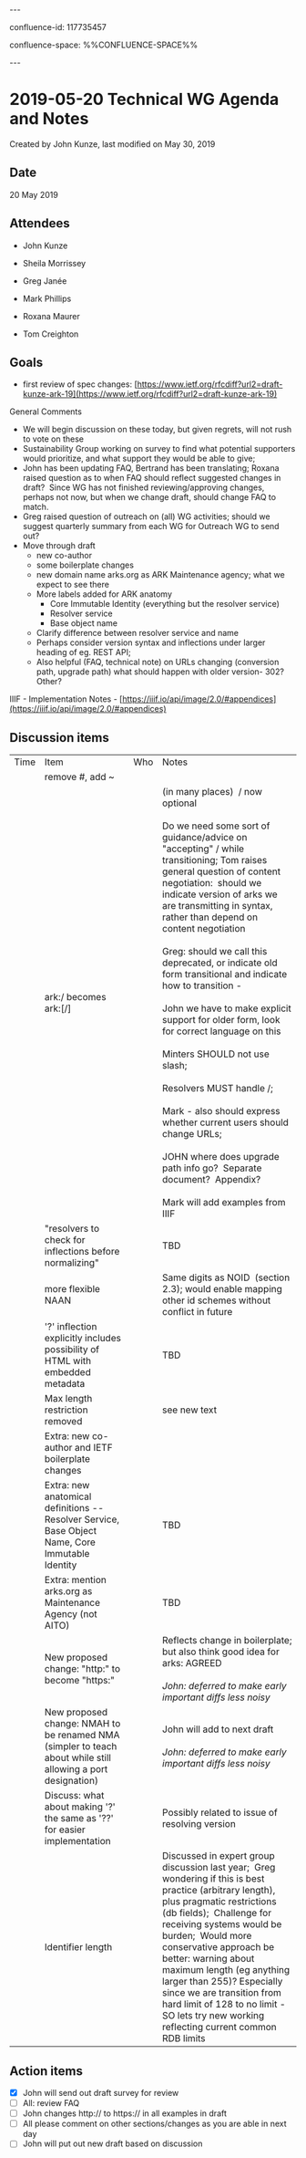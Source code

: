 \---

confluence-id: 117735457

confluence-space: %%CONFLUENCE-SPACE%%

\---

2019-05-20 Technical WG Agenda and Notes
========================================

Created by John Kunze, last modified on May 30, 2019

Date
----

20 May 2019

Attendees
---------

*   John Kunze
    
*   Sheila Morrissey
    
*   Greg Janée
*   Mark Phillips  
*   Roxana Maurer  
*   Tom Creighton

Goals
-----

*   first review of spec changes: [https://www.ietf.org/rfcdiff?url2=draft-kunze-ark-19](https://www.ietf.org/rfcdiff?url2=draft-kunze-ark-19)

General Comments

*   We will begin discussion on these today, but given regrets, will not rush to vote on these
*   Sustainability Group working on survey to find what potential supporters would prioritize, and what support they would be able to give;
*   John has been updating FAQ, Bertrand has been translating; Roxana raised question as to when FAQ should reflect suggested changes in draft?  Since WG has not finished reviewing/approving changes, perhaps not now, but when we change draft, should change FAQ to match.   
*   Greg raised question of outreach on (all) WG activities; should we suggest quarterly summary from each WG for Outreach WG to send out?
*   Move through draft
    *   new co-author
    *   some boilerplate changes 
    *   new domain name arks.org as ARK Maintenance agency; what we expect to see there
    *   More labels added for ARK anatomy
        *   Core Immutable Identity (everything but the resolver service)
        *   Resolver service
        *   Base object name
    *   Clarify difference between resolver service and name
    *   Perhaps consider version syntax and inflections under larger heading of eg. REST API;
    *   Also helpful (FAQ, technical note) on URLs changing (conversion path, upgrade path) what should happen with older version- 302? Other?

  

IIIF - Implementation Notes - [https://iiif.io/api/image/2.0/#appendices](https://iiif.io/api/image/2.0/#appendices)

Discussion items
----------------

|     |     |     |     |
| --- | --- | --- | --- |
| Time | Item | Who | Notes |
|     | remove #, add ~ |     |     |
|     | ark:/ becomes ark:\[/\] |     | (in many places)  / now optional <br><br>Do we need some sort of guidance/advice on "accepting" / while transitioning; Tom raises general question of content negotiation:  should we indicate version of arks we are transmitting in syntax, rather than depend on content negotiation <br><br>Greg: should we call this deprecated, or indicate old form transitional and indicate how to transition -<br><br>John we have to make explicit support for older form, look for correct language on this<br><br>Minters SHOULD not use slash;<br><br>Resolvers MUST handle /; <br><br>Mark - also should express whether current users should change URLs; <br><br>JOHN where does upgrade path info go?  Separate document?  Appendix? <br><br>Mark will add examples from IIIF |
|     | "resolvers to check for inflections before normalizing" |     | TBD |
|     | more flexible NAAN |     | Same digits as NOID  (section 2.3); would enable mapping other id schemes without conflict in future |
|     | '?' inflection explicitly includes possibility of HTML with embedded metadata |     | TBD |
|     | Max length restriction removed |     | see new text |
|     | Extra: new co-author and IETF boilerplate changes |     |     |
|     | Extra: new anatomical definitions -- Resolver Service, Base Object Name, Core Immutable Identity |     | TBD |
|     | Extra: mention arks.org as Maintenance Agency (not AITO) |     | TBD |
|     | New proposed change: "http:" to become "https:" |     | Reflects change in boilerplate; but also think good idea for arks: AGREED<br><br>_John: deferred to make early important diffs less noisy_ |
|     | New proposed change: NMAH to be renamed NMA (simpler to teach about while still allowing a port designation) |     | John will add to next draft<br><br>_John: deferred to make early important diffs less noisy_ |
|     | Discuss: what about making '?' the same as '??' for easier implementation |     | Possibly related to issue of resolving version |
|     | Identifier length |     | Discussed in expert group discussion last year;  Greg wondering if this is best practice (arbitrary length), plus pragmatic restrictions (db fields);  Challenge for receiving systems would be burden;  Would more conservative approach be better: warning about maximum length (eg anything larger than 255)? Especially since we are transition from hard limit of 128 to no limit - SO lets try new working reflecting current common RDB limits |

Action items
------------

- [x] John will send out draft survey for review
- [ ] All: review FAQ
- [ ] John changes http:// to https:// in all examples in draft 
- [ ] All please comment on other sections/changes as you are able in next day
- [ ] John will put out new draft based on discussion
